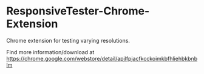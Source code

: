 ResponsiveTester-Chrome-Extension
=================================

Chrome extension for testing varying resolutions.

Find more information/download at https://chrome.google.com/webstore/detail/apjlfpjacfkcckoimkbfhliehbkbnblm